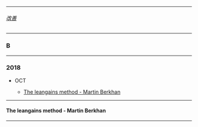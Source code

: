 
---

###### [改善](https://github.com/ttltrk/0C/blob/master/README.MD)

---

### B

---

### 2018

  * OCT
  
    * <a href='leangains_mb'>The leangains method - Martin Berkhan</a>

---

<h4 id='leangains_mb'>The leangains method - Martin Berkhan</h4>

---
